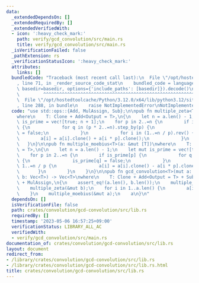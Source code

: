 ```yaml
---
data:
  _extendedDependsOn: []
  _extendedRequiredBy: []
  _extendedVerifiedWith:
  - icon: ':heavy_check_mark:'
    path: verify/gcd_convolution/src/main.rs
    title: verify/gcd_convolution/src/main.rs
  _isVerificationFailed: false
  _pathExtension: rs
  _verificationStatusIcon: ':heavy_check_mark:'
  attributes:
    links: []
  bundledCode: "Traceback (most recent call last):\n  File \"/opt/hostedtoolcache/Python/3.12.0/x64/lib/python3.12/site-packages/onlinejudge_verify/documentation/build.py\"\
    , line 71, in _render_source_code_stat\n    bundled_code = language.bundle(stat.path,\
    \ basedir=basedir, options={'include_paths': [basedir]}).decode()\n          \
    \         ^^^^^^^^^^^^^^^^^^^^^^^^^^^^^^^^^^^^^^^^^^^^^^^^^^^^^^^^^^^^^^^^^^^^^^^^^^^^^^^^^\n\
    \  File \"/opt/hostedtoolcache/Python/3.12.0/x64/lib/python3.12/site-packages/onlinejudge_verify/languages/rust.py\"\
    , line 288, in bundle\n    raise NotImplementedError\nNotImplementedError\n"
  code: "use std::ops::{Add, MulAssign, Sub};\n\npub fn multiple_zeta<T>(a: &mut [T])\n\
    where\n    T: Clone + Add<Output = T>,\n{\n    let n = a.len() - 1;\n    let mut\
    \ is_prime = vec![true; n + 1];\n    for p in 2..=n {\n        if is_prime[p]\
    \ {\n            for q in (p * 2..=n).step_by(p) {\n                is_prime[q]\
    \ = false;\n            }\n            for i in (1..=n / p).rev() {\n        \
    \        a[i] = a[i].clone() + a[i * p].clone();\n            }\n        }\n \
    \   }\n}\n\npub fn multiple_moebius<T>(a: &mut [T])\nwhere\n    T: Clone + Sub<Output\
    \ = T>,\n{\n    let n = a.len() - 1;\n    let mut is_prime = vec![true; n + 1];\n\
    \    for p in 2..=n {\n        if is_prime[p] {\n            for q in (p * 2..=n).step_by(p)\
    \ {\n                is_prime[q] = false;\n            }\n            for i in\
    \ 1..=n / p {\n                a[i] = a[i].clone() - a[i * p].clone();\n     \
    \       }\n        }\n    }\n}\n\npub fn gcd_convolution<T>(mut a: Vec<T>, mut\
    \ b: Vec<T>) -> Vec<T>\nwhere\n    T: Clone + Add<Output = T> + Sub<Output = T>\
    \ + MulAssign,\n{\n    assert_eq!(a.len(), b.len());\n    multiple_zeta(&mut a);\n\
    \    multiple_zeta(&mut b);\n    for i in 1..a.len() {\n        a[i] *= b[i].clone();\n\
    \    }\n    multiple_moebius(&mut a);\n    a\n}\n"
  dependsOn: []
  isVerificationFile: false
  path: crates/convolution/gcd-convolution/src/lib.rs
  requiredBy: []
  timestamp: '2023-05-06 16:57:25+09:00'
  verificationStatus: LIBRARY_ALL_AC
  verifiedWith:
  - verify/gcd_convolution/src/main.rs
documentation_of: crates/convolution/gcd-convolution/src/lib.rs
layout: document
redirect_from:
- /library/crates/convolution/gcd-convolution/src/lib.rs
- /library/crates/convolution/gcd-convolution/src/lib.rs.html
title: crates/convolution/gcd-convolution/src/lib.rs
---
```

